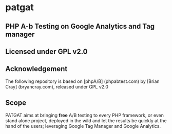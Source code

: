 # patgat
## PHP A-b Testing on Google Analytics and Tag manager  
Licensed under GPL v2.0  
----  
## Acknowledgement  
The following repository is based on [phpA/B] (phpabtest.com) by [Brian Cray] (bryancray.com), released under GPL v2.0  

## Scope  
PATGAT aims at bringing **free** A/B testing to every PHP framework, or even stand alone project, deployed in the wild and let the results be quickly at the hand of the users; leveraging Google Tag Manager and Google Analytics.
